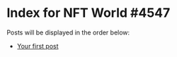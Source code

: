 # Index for NFT World #4547
Posts will be displayed in the order below:

- [Your first post](./001-first.md)

